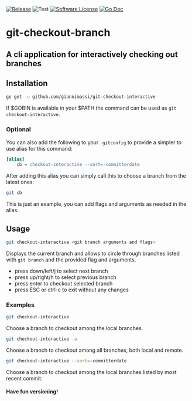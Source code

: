 [![Release](https://img.shields.io/github/release/goreleaser/goreleaser.svg?style=for-the-badge)](https://github.com/giannimassi/git-checkout-branch/releases/latest)
![Test](https://github.com/giannimassi/git-checkout-branch/workflows/Test/badge.svg?branch=master)
[![Software License](https://img.shields.io/badge/license-MIT-brightgreen.svg?style=for-the-badge)](/LICENSE.md)
[![Go Doc](https://img.shields.io/badge/godoc-reference-blue.svg?style=for-the-badge)](http://godoc.org/github.com/giannimassi/git-checkout-branch)

# git-checkout-branch

## A cli application for interactively checking out branches

## Installation

```sh
go get -u github.com/giannimassi/git-checkout-interactive
```

If $GOBIN is available in your $PATH the command can be used as `git checkout-interactive`.

### Optional

You can also add the following to your `.gitconfig` to provide a simpler to use alias for this command:

```ini
[alias]
    cb = checkout-interactive --sort=-committerdate
```

After adding this alias you can simply call this to choose a branch from the latest ones:

```sh
git cb
```

This is just an example, you can add flags and arguments as needed in the alias.

## Usage

```sh
git checkout-interactive <git branch arguments and flags>
```

Displays the current branch and allows to circle through branches listed with `git branch` and the provided flag and arguments.

- press down/left/j to select next branch
- press up/right/h to select previous branch
- press enter to checkout selected branch
- press ESC or ctrl-c to exit without any changes

### Examples

```sh
git checkout-interactive
```

Choose a branch to checkout among the local branches.

```sh
git checkout-interactive -a
```

Choose a branch to checkout among all branches, both local and remote.

```sh
git checkout-interactive --sort=-committerdate
```

Choose a branch to checkout among the local branches listed by most recent commit.


#### Have fun versioning!